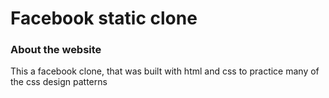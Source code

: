 # Facebook static clone

### About the website

This a facebook clone, that was built with html and css to practice many of the css design patterns
